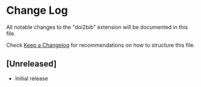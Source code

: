 # Change Log

All notable changes to the "doi2bib" extension will be documented in this file.

Check [Keep a Changelog](http://keepachangelog.com/) for recommendations on how to structure this file.

## [Unreleased]

- Initial release